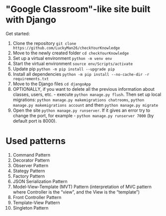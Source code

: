 # "Google Classroom"-like site built with Django
Get started: 

1. Clone the repository `git clone https://github.com/LuckyMan26/checkYourKnowledge`
2. Move to the newly created folder `cd checkYourKnowledge`
3. Set up a virtual environment `python -m venv env`
4. Start the virtual environment `source env/Scripts/activate`
5. Update pip `python -m pip install --upgrade pip`
6. Install all dependencies `python -m pip install --no-cache-dir -r requirements.txt`
7. Move to the Django files `cd djangoApp`
8. OPTIONALLY, if you want to delete all the previous information about classes, users, etc. - execute `python manage.py flush`. Then set up local migrations: `python manage.py makemigrations chatrooms`, `python manage.py makemigrations account` and then `python manage.py migrate`
9. Open the site `python manage.py runserver`. If it gives an error try to change the port, for example - `python manage.py runserver 7000` (by default port is 8000).

# Used patterns
1. Command Pattern
2. Decorator Pattern
3. Observer Pattern
4. Stategy Pattern
5. Factory Pattern
6. JSON Serialization Pattern
7. Model-View-Template (MVT) Pattern (interpretation of MVC pattern where Controller is the “view”, and the View is the “template”)
8. Front Controller Pattern
9. Template-View Pattern
10. Singleton Pattern
